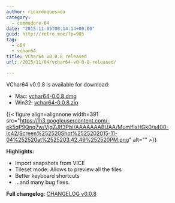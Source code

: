 ```yaml
---
author: ricardoquesada
category:
  - commodore-64
date: "2015-11-05T00:14:14+00:00"
guid: http://retro.moe/?p=985
tag:
  - c64
  - vchar64
title: VChar64 v0.0.8 released
url: /2015/11/04/vchar64-v0-0-8-released/

---
```

VChar64 v0.0.8 is available for download:

- Mac: [vchar64-0.0.8.dmg](https://github.com/ricardoquesada/vchar64/releases/download/0.0.8/vchar64-0.0.8-mac.dmg)
- Win32: [vchar64-0.0.8.zip](https://github.com/ricardoquesada/vchar64/releases/download/0.0.8/vchar64-0.0.8-win32.zip)

{{< figure align=alignnone width=391 src="https://lh3.googleusercontent.com/-ek5qP9Qnq7w/VjqZJIf3PbI/AAAAAAABUAA/MumlfIxHGk0/s400-Ic42/Screen%252520Shot%2525202015-11-04%252520at%2525203.42.49%252520PM.png" alt="" >}}

**Highlights:**

- Import snapshots from VICE
- Tileset mode: Allows to preview all the tiles
- Better keyboard shortcuts
- ...and many bug fixes.

**Full changelog**: [CHANGELOG v0.0.8](https://github.com/ricardoquesada/vchar64/blob/0.0.8/CHANGELOG)
